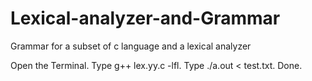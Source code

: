 # Lexical-analyzer-and-Grammar
Grammar for a subset of c language and a lexical analyzer



Open the Terminal.
Type g++ lex.yy.c -lfl.
Type ./a.out < test.txt.
Done.
